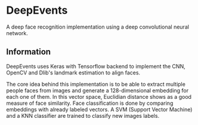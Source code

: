 # DeepEvents
A deep face recognition implementation using a deep convolutional neural network.

## Information
DeepEvents uses Keras with Tensorflow backend to implement the CNN, OpenCV and Dlib's landmark estimation to align faces.

The core idea behind this implementation is to be able to extract multiple people faces from images and generate a 128-dimensional embedding for each one of them. In this vector space, Euclidian distance shows as a good measure of face similarity.
Face classification is done by comparing embeddings with already labeled vectors. A SVM (Support Vector Machine) and a KNN classifier are trained to classify new images labels.
